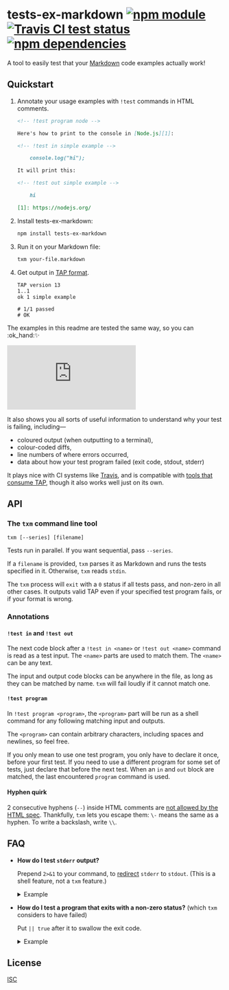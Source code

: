 # tests-ex-markdown [![npm module](https://img.shields.io/npm/v/tests-ex-markdown.svg?style=flat-square)][1] [![Travis CI test status](https://img.shields.io/travis/anko/tests-ex-markdown.svg?style=flat-square)][2] [![npm dependencies](https://img.shields.io/david/anko/tests-ex-markdown.svg?style=flat-square)][3]

A tool to easily test that your [Markdown][markdown] code examples actually
work!

## Quickstart

 1. Annotate your usage examples with `!test` commands in HTML comments.

    <!-- !test program ./index.ls -->

    <!-- !test in example -->

    ```markdown
    <!-- !test program node -->

    Here's how to print to the console in [Node.js][1]:

    <!-- !test in simple example -->

        console.log("hi");

    It will print this:

    <!-- !test out simple example -->

        hi

    [1]: https://nodejs.org/
    ```

 2. Install tests-ex-markdown:

    ```bash
    npm install tests-ex-markdown
    ```

 3. Run it on your Markdown file:

    ```bash
    txm your-file.markdown
    ```

 4. Get output in [TAP format][tap-spec].

    <!-- !test out example -->

    ```
    TAP version 13
    1..1
    ok 1 simple example

    # 1/1 passed
    # OK
    ```

The examples in this readme are tested the same way, so you can 
:ok\_hand::sparkles:

![example failure output](https://raw.githubusercontent.com/anko/tests-ex-markdown/master/readme.markdown)

It also shows you all sorts of useful information to understand why your test
is failing, including—

 - coloured output (when outputting to a terminal),
 - colour-coded diffs,
 - line numbers of where errors occurred,
 - data about how your test program failed (exit code, stdout, stderr)

It plays nice with CI systems like
[Travis](https://travis-ci.org/github/anko/tests-ex-markdown), and is
compatible with [tools that consume
TAP](https://github.com/sindresorhus/awesome-tap), though it also works well
just on its own.

## API

### The `txm` command line tool

    txm [--series] [filename]

Tests run in parallel.  If you want sequential, pass `--series`.

If a `filename` is provided, `txm` parses it as Markdown and runs the tests
specified in it.  Otherwise, `txm` reads `stdin`.

The `txm` process will `exit` with a `0` status if all tests pass, and non-zero
in all other cases.  It outputs valid TAP even if your specified test program
fails, or if your format is wrong.

### Annotations

#### `!test in` and `!test out`

The next code block after a `!test in <name>` or `!test out <name>` command is
read as a test input.  The `<name>` parts are used to match them.  The `<name>`
can be any text.

The input and output code blocks can be anywhere in the file, as long as they
can be matched by name.  `txm` will fail loudly if it cannot match one.

#### `!test program`

In `!test program <program>`, the `<program>` part will be run as a shell
command for any following matching input and outputs.

The `<program>` can contain arbitrary characters, including spaces and
newlines, so feel free.

If you only mean to use one test program, you only have to declare it once,
before your first test.  If you need to use a different program for some set of
tests, just declare that before the next test.  When an `in` and `out` block
are matched, the last encountered `program` command is used.

#### Hyphen quirk

2 consecutive hyphens (`--`) inside HTML comments are [not allowed by the HTML
spec][html-comments-spec].  Thankfully, `txm` lets you escape them: `\-` means
the same as a hyphen.  To write a backslash, write `\\`.

## FAQ

 - **How do I test `stderr` output?**

   Prepend `2>&1` to your command, to [redirect][shell-redirection-q] `stderr`
   to `stdout`.  (This is a shell feature, not a `txm` feature.)

   <details><summary>Example</summary>

   <!-- !test in redirect stderr -->

   ```md
   <!-- !test program 2>&1 node -->

   <!-- !test in print to both stdout and stderr -->

       console.error("This goes to stderr!")
       console.log("This goes to stdout!")

   <!-- !test out print to both stdout and stderr -->

       This goes to stderr!
       This goes to stdout!
   ```

   <!-- !test out redirect stderr -->

   > ```
   > TAP version 13
   > 1..1
   > ok 1 print to both stdout and stderr
   >
   > # 1/1 passed
   > # OK
   > ```
   </details>

 - **How do I test a program that exits with a non-zero status?** (which `txm`
   considers to have failed)

   Put `|| true` after it to swallow the exit code.

   <details><summary>Example</summary>

   <!-- !test in redirect stderr -->

   ```md
   <!-- !test program node || true -->

   <!-- !test in don't fail -->

       console.log("Hi before throw!")
       throw new Error("AAAAAA!")

   <!-- !test out don't fail -->

       Hi before throw!
   ```

   <!-- !test out redirect stderr -->

   > ```
   > TAP version 13
   > 1..1
   > ok 1 don't fail
   >
   > # 1/1 passed
   > # OK
   > ```
   </details>

## License

[ISC](LICENSE)

[1]: https://www.npmjs.com/package/tests-ex-markdown
[2]: https://travis-ci.org/anko/tests-ex-markdown
[3]: https://david-dm.org/anko/tests-ex-markdown
[markdown]: http://daringfireball.net/projects/markdown/syntax
[tap-spec]: https://testanything.org/tap-version-13-specification.html
[html-comments-spec]: http://www.w3.org/TR/REC-xml/#sec-comments
[shell-redirection-q]: https://superuser.com/questions/1179844/what-does-dev-null-21-true-mean-in-linux

